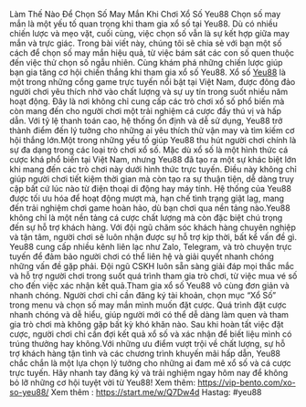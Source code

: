 Làm Thế Nào Để Chọn Số May Mắn Khi Chơi Xổ Số Yeu88
Chọn số may mắn là một yếu tố quan trọng khi tham gia xổ số tại Yeu88. Dù có nhiều chiến lược và mẹo vặt, cuối cùng, việc chọn số vẫn là sự kết hợp giữa may mắn và trực giác. Trong bài viết này, chúng tôi sẽ chia sẻ với bạn một số cách để chọn số may mắn hiệu quả, từ việc bám sát các con số quen thuộc đến việc thử chọn số ngẫu nhiên. Cùng khám phá những chiến lược giúp bạn gia tăng cơ hội chiến thắng khi tham gia xổ số Yeu88.
Xổ số [Yeu88](https://vip-bento.com/) là một trong những cổng game trực tuyến nổi bật tại Việt Nam, được đông đảo người chơi yêu thích nhờ vào chất lượng và sự uy tín trong suốt nhiều năm hoạt động. Đây là nơi không chỉ cung cấp các trò chơi xổ số phổ biến mà còn mang đến cho người chơi một trải nghiệm cá cược đầy thú vị và hấp dẫn. Với tỷ lệ thanh toán cao, hệ thống ổn định và dễ sử dụng, Yeu88 trở thành điểm đến lý tưởng cho những ai yêu thích thử vận may và tìm kiếm cơ hội thắng lớn.Một trong những yếu tố giúp Yeu88 thu hút người chơi chính là sự đa dạng trong các loại trò chơi xổ số. Mặc dù xổ số là một hình thức cá cược khá phổ biến tại Việt Nam, nhưng Yeu88 đã tạo ra một sự khác biệt lớn khi mang đến các trò chơi này dưới hình thức trực tuyến. Điều này không chỉ giúp người chơi tiết kiệm thời gian mà còn tạo ra sự thuận tiện, dễ dàng truy cập bất cứ lúc nào từ điện thoại di động hay máy tính. Hệ thống của Yeu88 được tối ưu hóa để hoạt động mượt mà, hạn chế tình trạng giật lag, mang đến trải nghiệm chơi game hoàn hảo, dù bạn chơi qua nền tảng nào.Yeu88 không chỉ là một nền tảng cá cược chất lượng mà còn đặc biệt chú trọng đến sự hỗ trợ khách hàng. Với đội ngũ chăm sóc khách hàng chuyên nghiệp và tận tâm, người chơi sẽ luôn nhận được sự hỗ trợ kịp thời, bất kể vấn đề gì. Yeu88 cung cấp nhiều kênh liên lạc như Zalo, Telegram, và trò chuyện trực tuyến để đảm bảo người chơi có thể liên hệ và giải quyết nhanh chóng những vấn đề gặp phải. Đội ngũ CSKH luôn sẵn sàng giải đáp mọi thắc mắc và hỗ trợ người chơi trong suốt quá trình tham gia trò chơi, từ việc mua vé số cho đến việc xác nhận kết quả.Tham gia xổ số Yeu88 vô cùng đơn giản và nhanh chóng. Người chơi chỉ cần đăng ký tài khoản, chọn mục “Xổ Số” trong menu và chọn số may mắn mình muốn đặt cược. Quá trình đặt cược nhanh chóng và dễ hiểu, giúp người mới có thể dễ dàng làm quen và tham gia trò chơi mà không gặp bất kỳ khó khăn nào. Sau khi hoàn tất việc đặt cược, người chơi chỉ cần đợi kết quả xổ số và xác nhận để biết liệu mình có trúng thưởng hay không.Với những ưu điểm vượt trội về chất lượng, sự hỗ trợ khách hàng tận tình và các chương trình khuyến mãi hấp dẫn, Yeu88 chắc chắn là một lựa chọn lý tưởng cho những ai đam mê xổ số và cá cược trực tuyến. Hãy nhanh tay đăng ký và trải nghiệm ngay hôm nay để không bỏ lỡ những cơ hội tuyệt vời từ Yeu88!
Xem thêm: https://vip-bento.com/xo-so-yeu88/
Xem thêm : https://start.me/w/Q7Dw4d
Hastag: #yeu88


